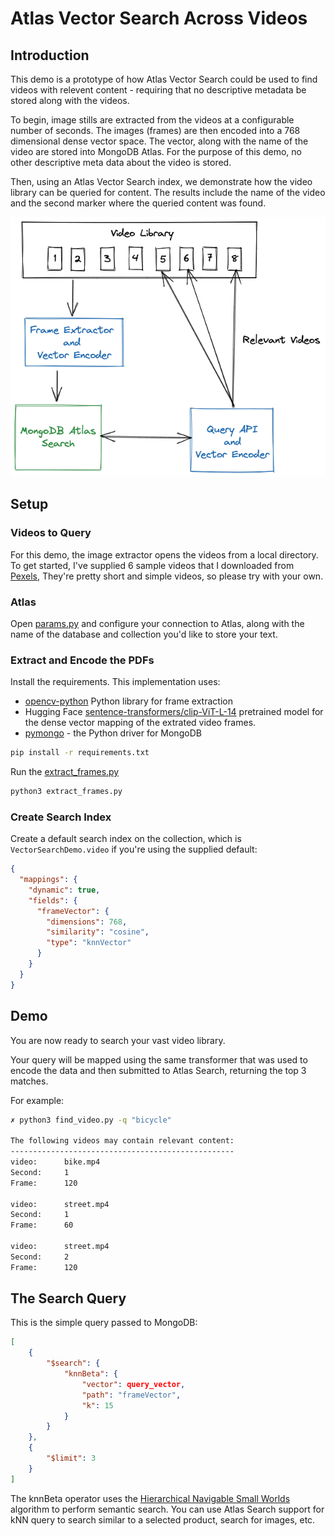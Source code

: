 # Atlas Vector Search Across Videos
## Introduction
This demo is a prototype of how Atlas Vector Search could be used to find videos with relevent content - requiring that no descriptive metadata be stored along with the videos.  

To begin, image stills are extracted from the videos at a configurable number of seconds. The images (frames) are then encoded into a 768 dimensional dense vector space. The vector, along with the name of the video are stored into MongoDB Atlas. For the purpose of this demo, no other descriptive meta data about the video is stored. 

Then, using an Atlas Vector Search index, we demonstrate how the video library can be queried for content. The results include the name of the video and the second marker where the queried content was found.

![Architecture](images/architecture.png)

## Setup
### Videos to Query
For this demo, the image extractor opens the videos from a local directory. To get started, I've supplied 6 sample videos that I downloaded from [Pexels](https://www.pexels.com/videos/}), They're pretty short and simple videos, so please try with your own.

### Atlas
Open [params.py](params.py) and configure your connection to Atlas, along with the name of the database and collection you'd like to store your text. 
### Extract and Encode the PDFs
Install the requirements. This implementation uses:
* [opencv-python](https://pypi.org/project/opencv-python/) Python library for frame extraction
* Hugging Face [sentence-transformers/clip-ViT-L-14](https://huggingface.co/sentence-transformers/clip-ViT-L-14) pretrained model for the dense vector mapping of the extrated video frames.
* [pymongo](https://pypi.org/project/pymongo/) - the Python driver for MongoDB

```zsh
pip install -r requirements.txt
```



Run the [extract_frames.py](extract_frames.py)
```python
python3 extract_frames.py
```
### Create Search Index
Create a default search index on the collection, which is `VectorSearchDemo.video` if you're using the supplied default:
```json
{
  "mappings": {
    "dynamic": true,
    "fields": {
      "frameVector": {
        "dimensions": 768,
        "similarity": "cosine",
        "type": "knnVector"
      }
    }
  }
}
```

## Demo
You are now ready to search your vast video library.

Your query will be mapped using the same transformer that was used to encode the data and then submitted to Atlas Search, returning the top 3 matches.

For example:

```zsh
✗ python3 find_video.py -q "bicycle"

The following videos may contain relevant content:
--------------------------------------------------
video:      bike.mp4
Second:     1
Frame:      120 

video:      street.mp4
Second:     1
Frame:      60 

video:      street.mp4
Second:     2
Frame:      120 
```

## The Search Query
This is the simple query passed to MongoDB:

```json
[
    {
        "$search": {
            "knnBeta": {
                "vector": query_vector,
                "path": "frameVector",
                "k": 15
            }
        }
    },
    {
        "$limit": 3
    }
]
```

The knnBeta operator uses the [Hierarchical Navigable Small Worlds](https://arxiv.org/abs/1603.09320) algorithm to perform semantic search. You can use Atlas Search support for kNN query to search similar to a selected product, search for images, etc.




